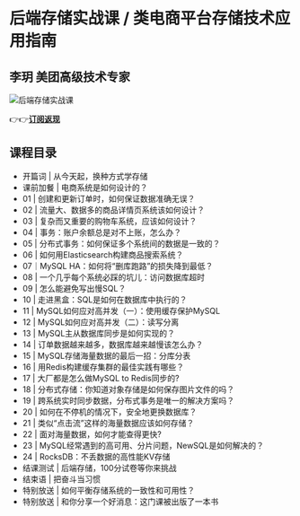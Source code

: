 后端存储实战课 / 类电商平台存储技术应用指南
=======================

李玥 **美团高级技术专家**
---------------

![后端存储实战课](https://www.geekgay.com/storage/geek/geek_f6a4a4681a03707c02a442e015975170.jpg)  
  
👉👉[**订阅返现**](https://time.geekbang.org/column/intro/100046801?code=V3aYe4vSm4BN0DyRixewvGw6mFuVYoizlZ6UbopArL0%3D "后端存储实战课")  
  
课程目录
----

  
  
- 开篇词 | 从今天起，换种方式学存储
- 课前加餐 | 电商系统是如何设计的？
- 01 | 创建和更新订单时，如何保证数据准确无误？
- 02 | 流量大、数据多的商品详情页系统该如何设计？
- 03 | 复杂而又重要的购物车系统，应该如何设计？
- 04 | 事务：账户余额总是对不上账，怎么办？
- 05 | 分布式事务：如何保证多个系统间的数据是一致的？
- 06 | 如何用Elasticsearch构建商品搜索系统？
- 07｜MySQL HA：如何将“删库跑路”的损失降到最低？
- 08 | 一个几乎每个系统必踩的坑儿：访问数据库超时
- 09 | 怎么能避免写出慢SQL？
- 10 | 走进黑盒：SQL是如何在数据库中执行的？
- 11 | MySQL如何应对高并发（一）：使用缓存保护MySQL
- 12 | MySQL如何应对高并发（二）：读写分离
- 13 | MySQL主从数据库同步是如何实现的？
- 14 | 订单数据越来越多，数据库越来越慢该怎么办？
- 15 | MySQL存储海量数据的最后一招：分库分表
- 16 | 用Redis构建缓存集群的最佳实践有哪些？
- 17 | 大厂都是怎么做MySQL to Redis同步的?
- 18 | 分布式存储：你知道对象存储是如何保存图片文件的吗？
- 19 | 跨系统实时同步数据，分布式事务是唯一的解决方案吗？
- 20 | 如何在不停机的情况下，安全地更换数据库？
- 21 | 类似“点击流”这样的海量数据应该如何存储？
- 22 | 面对海量数据，如何才能查得更快?
- 23 | MySQL经常遇到的高可用、分片问题，NewSQL是如何解决的？
- 24 | RocksDB：不丢数据的高性能KV存储
- 结课测试 | 后端存储，100分试卷等你来挑战
- 结束语 | 把奋斗当习惯
- 特别放送 | 如何平衡存储系统的一致性和可用性？
- 特别放送 | 和你分享一个好消息：这门课被出版了一本书